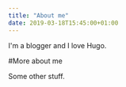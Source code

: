 ```yaml
---
title: "About me"
date: 2019-03-18T15:45:00+01:00
---
```


I'm a blogger and I love Hugo.

#More about me

Some other stuff.